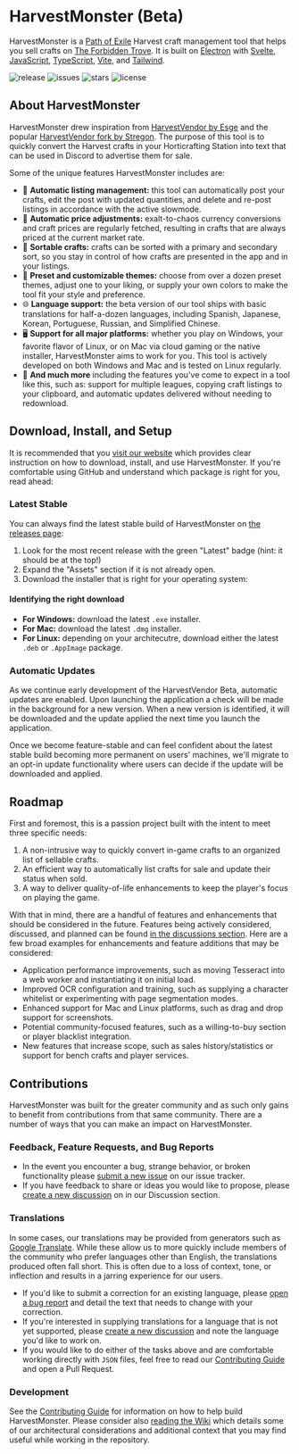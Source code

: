 # HarvestMonster (Beta)

HarvestMonster is a [Path of Exile](https://www.pathofexile.com/) Harvest craft management tool that helps you sell crafts on [The Forbidden Trove](https://forbiddentrove.com/). It is built on [Electron](https://www.electronjs.org/) with [Svelte](https://svelte.dev/), [JavaScript](https://developer.mozilla.org/en-US/docs/Web/JavaScript), [TypeScript](https://www.typescriptlang.org/), [Vite](https://vitejs.dev/), and [Tailwind](https://tailwindcss.com/).

![release](https://github.com/ryanbarr/harvest-monster/actions/workflows/release.yml/badge.svg) ![issues](https://img.shields.io/github/issues/ryanbarr/harvest-monster) ![stars](https://img.shields.io/github/stars/ryanbarr/harvest-monster) ![license](https://img.shields.io/github/license/ryanbarr/harvest-monster)

## About HarvestMonster

HarvestMonster drew inspiration from [HarvestVendor by Esge](https://github.com/esge/PoE-HarvestVendor) and the popular [HarvestVendor fork by Stregon](https://github.com/Stregon/PoE-HarvestVendor). The purpose of this tool is to quickly convert the Harvest crafts in your Horticrafting Station into text that can be used in Discord to advertise them for sale.

Some of the unique features HarvestMonster includes are:

* 🤖 **Automatic listing management:** this tool can automatically post your crafts, edit the post with updated quantities, and delete and re-post listings in accordance with the active slowmode.
* 💱 **Automatic price adjustments:** exalt-to-chaos currency conversions and craft prices are regularly fetched, resulting in crafts that are always priced at the current market rate.
* 🔼 **Sortable crafts:** crafts can be sorted with a primary and secondary sort, so you stay in control of how crafts are presented in the app and in your listings.
* 🎨 **Preset and customizable themes:** choose from over a dozen preset themes, adjust one to your liking, or supply your own colors to make the tool fit your style and preference.
* 🌐 **Language support:** the beta version of our tool ships with basic translations for half-a-dozen languages, including Spanish, Japanese, Korean, Portuguese, Russian, and Simplified Chinese.
* 🖥️ **Support for all major platforms:** whether you play on Windows, your favorite flavor of Linux, or on Mac via cloud gaming or the native installer, HarvestMonster aims to work for you. This tool is actively developed on both Windows and Mac and is tested on Linux regularly.
* 🌟 **And much more** including the features you've come to expect in a tool like this, such as: support for multiple leagues, copying craft listings to your clipboard, and automatic updates delivered without needing to redownload.

## Download, Install, and Setup

It is recommended that you [visit our website](https://www.harvestmonster.com) which provides clear instruction on how to download, install, and use HarvestMonster. If you're comfortable using GitHub and understand which package is right for you, read ahead:

### Latest Stable

You can always find the latest stable build of HarvestMonster on [the releases page](https://github.com/ryanbarr/harvest-monster/releases):

1. Look for the most recent release with the green "Latest" badge (hint: it should be at the top!)
2. Expand the "Assets" section if it is not already open.
3. Download the installer that is right for your operating system:

#### Identifying the right download

  * **For Windows:** download the latest `.exe` installer.
  * **For Mac:** download the latest `.dmg` installer.
  * **For Linux:** depending on your architecutre, download either the latest `.deb` or `.AppImage` package.

### Automatic Updates

As we continue early development of the HarvestVendor Beta, automatic updates are enabled. Upon launching the application a check will be made in the background for a new version. When a new version is identified, it will be downloaded and the update applied the next time you launch the application.

Once we become feature-stable and can feel confident about the latest stable build becoming more permanent on users' machines, we'll migrate to an opt-in update functionality where users can decide if the update will be downloaded and applied.

## Roadmap

First and foremost, this is a passion project built with the intent to meet three specific needs:

1. A non-intrusive way to quickly convert in-game crafts to an organized list of sellable crafts.
2. An efficient way to automatically list crafts for sale and update their status when sold.
3. A way to deliver quality-of-life enhancements to keep the player's focus on playing the game.

With that in mind, there are a handful of features and enhancements that should be considered in the future. Features being actively considered, discussed, and planned can be found [in the discussions section](https://github.com/ryanbarr/harvest-monster/discussions). Here are a few broad examples for enhancements and feature additions that may be considered:

* Application performance improvements, such as moving Tesseract into a web worker and instantiating it on initial load.
* Improved OCR configuration and training, such as supplying a character whitelist or experimenting with page segmentation modes.
* Enhanced support for Mac and Linux platforms, such as drag and drop support for screenshots.
* Potential community-focused features, such as a willing-to-buy section or player blacklist integration.
* New features that increase scope, such as sales history/statistics or support for bench crafts and player services.

## Contributions

HarvestMonster was built for the greater community and as such only gains to benefit from contributions from that same community. There are a number of ways that you can make an impact on HarvestMonster.

### Feedback, Feature Requests, and Bug Reports

* In the event you encounter a bug, strange behavior, or broken functionality please [submit a new issue](https://github.com/ryanbarr/harvest-monster/issues/new?&labels=bug&template=bug_report.md) on our issue tracker.
* If you have feedback to share or ideas you would like to propose, please [create a new discussion](https://github.com/ryanbarr/harvest-monster/discussions) on in our Discussion section.

### Translations

In some cases, our translations may be provided from generators such as [Google Translate](https://translate.google.com/). While these allow us to more quickly include members of the community who prefer languages other than English, the translations produced often fall short. This is often due to a loss of context, tone, or inflection and results in a jarring experience for our users.

* If you'd like to submit a correction for an existing language, please [open a bug report](https://github.com/ryanbarr/harvest-monster/issues/new?&labels=bug&template=bug_report.md) and detail the text that needs to change with your correction.
* If you're interested in supplying translations for a language that is not yet supported, please [create a new discussion](https://github.com/ryanbarr/harvest-monster/discussions) and note the language you'd like to work on.
* If you would like to do either of the tasks above and are comfortable working directly with `JSON` files, feel free to read our [Contributing Guide](CONTRIBUTING.md) and open a Pull Request.

### Development

See the [Contributing Guide](CONTRIBUTING.md) for information on how to help build HarvestMonster. Please consider also [reading the Wiki](https://github.com/ryanbarr/harvest-monster/wiki) which details some of our architectural considerations and additional context that you may find useful while working in the repository.
